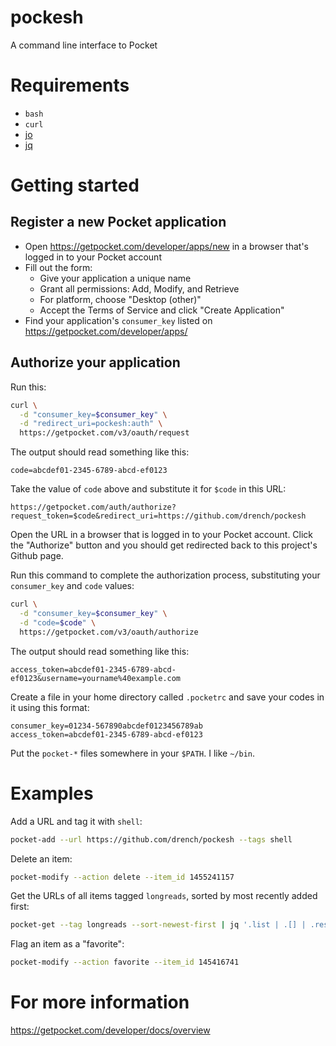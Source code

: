 # pockesh
A command line interface to Pocket

# Requirements
* `bash`
* `curl`
* [jo](https://github.com/jpmens/jo)
* [jq](https://stedolan.github.io/jq/)

# Getting started

## Register a new Pocket application

* Open https://getpocket.com/developer/apps/new in a browser that's logged in to your Pocket account
* Fill out the form:
  - Give your application a unique name
  - Grant all permissions: Add, Modify, and Retrieve
  - For platform, choose "Desktop (other)"
  - Accept the Terms of Service and click "Create Application"
* Find your application's `consumer_key` listed on https://getpocket.com/developer/apps/

## Authorize your application

Run this:
```bash
curl \
  -d "consumer_key=$consumer_key" \
  -d "redirect_uri=pockesh:auth" \
  https://getpocket.com/v3/oauth/request
```

The output should read something like this:
```
code=abcdef01-2345-6789-abcd-ef0123
```

Take the value of `code` above and substitute it for `$code` in this URL:

```
https://getpocket.com/auth/authorize?request_token=$code&redirect_uri=https://github.com/drench/pockesh
```

Open the URL in a browser that is logged in to your Pocket account.
Click the "Authorize" button and you should get redirected back to this project's
Github page.

Run this command to complete the authorization process, substituting your
`consumer_key` and `code` values:

```bash
curl \
  -d "consumer_key=$consumer_key" \
  -d "code=$code" \
  https://getpocket.com/v3/oauth/authorize
```

The output should read something like this:
```
access_token=abcdef01-2345-6789-abcd-ef0123&username=yourname%40example.com
```

Create a file in your home directory called `.pocketrc` and save your codes in
it using this format:
```
consumer_key=01234-567890abcdef0123456789ab
access_token=abcdef01-2345-6789-abcd-ef0123
```

Put the `pocket-*` files somewhere in your `$PATH`. I like `~/bin`.

# Examples

Add a URL and tag it with `shell`:
```bash
pocket-add --url https://github.com/drench/pockesh --tags shell
```

Delete an item:
```bash
pocket-modify --action delete --item_id 1455241157
```

Get the URLs of all items tagged `longreads`, sorted by most recently added first:
```bash
pocket-get --tag longreads --sort-newest-first | jq '.list | .[] | .resolved_url'
```

Flag an item as a "favorite":
```bash
pocket-modify --action favorite --item_id 145416741
```

# For more information

https://getpocket.com/developer/docs/overview
